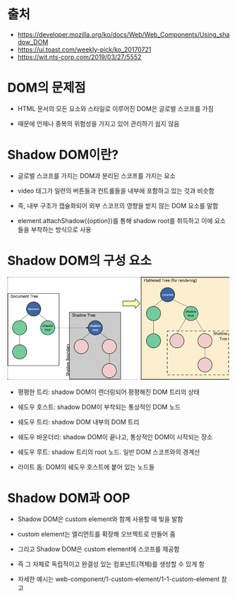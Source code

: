 # 출처
* https://developer.mozilla.org/ko/docs/Web/Web_Components/Using_shadow_DOM
* https://ui.toast.com/weekly-pick/ko_20170721
* https://wit.nts-corp.com/2019/03/27/5552

# DOM의 문제점

* HTML 문서의 모든 요소와 스타일로 이루어진 DOM은 글로벌 스코프를 가짐

* 때문에 언제나 중복의 위험성을 가지고 있어 관리하기 쉽지 않음

# Shadow DOM이란? 

* 글로벌 스코프를 가지는 DOM과 분리된 스코프를 가지는 요소

* video 태그가 일련의 버튼들과 컨트롤들을 내부에 포함하고 있는 것과 비슷함

* 즉, 내부 구조가 캡슐화되어 외부 스코프의 영향을 받지 않는 DOM 요소를 말함

* element.attachShadow({option})를 통해 shadow root를 취득하고 이에 요소들을 부착하는 방식으로 사용

# Shadow DOM의 구성 요소
![img](/web-component/2-shadow-dom/md-img/shadowDom.png)

* 평평한 트리: shadow DOM이 렌더링되어 평평해진 DOM 트리의 상태

* 쉐도우 호스트: shadow DOM이 부착되는 통상적인 DOM 노드

* 쉐도우 트리: shadow DOM 내부의 DOM 트리

* 쉐도우 바운더리: shadow DOM이 끝나고, 통상적인 DOM이 시작되는 장소

* 쉐도우 루트: shadow 트리의 root 노드. 일반 DOM 스코프와의 경계선

* 라이트 돔: DOM의 쉐도우 호스트에 붙어 있는 노드들

# Shadow DOM과 OOP

* Shadow DOM은 custom element와 함께 사용할 때 빛을 발함

* custom element는 엘리먼트를 확장해 오브젝트로 만들어 줌

* 그리고 Shadow DOM은 custom element에 스코프를 제공함

* 즉 그 자체로 독립적이고 완결성 있는 컴포넌트(객체)를 생성할 수 있게 함

* 자세한 예시는 web-component/1-custom-element/1-1-custom-element 참고
